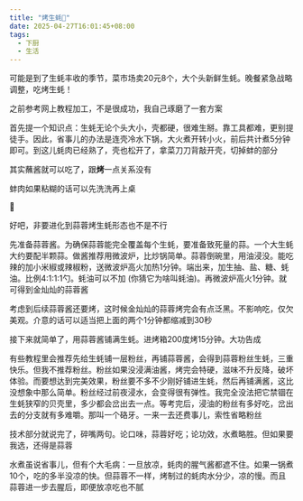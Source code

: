 ```yaml
---
title: "烤生蚝🦪"
date: 2025-04-27T16:01:45+08:00
tags:
  - 下厨
  - 生活
---
```


可能是到了生蚝丰收的季节，菜市场卖20元8个，大个头新鲜生蚝。晚餐紧急战略调整，吃烤生蚝！

之前参考网上教程加工，不是很成功，我自己琢磨了一套方案

首先提一个知识点：生蚝无论个头大小，壳都硬，很难生掰。靠工具都难，更别提徒手。因此，省事儿的办法是连壳冷水下锅，大火煮开转小火，前后共计煮5分钟即可。到这儿蚝肉已经熟了，壳也松开了，拿菜刀刀背敲开壳，切掉蚌的部分

其实蘸酱就可以吃了，跟**烤**一点关系没有

蚌肉如果粘糊的话可以先洗洗再上桌

🤡

好吧，非要进化到蒜蓉烤生蚝形态也不是不行

先准备蒜蓉酱。为确保蒜蓉能完全覆盖每个生蚝，要准备致死量的蒜。一个大生蚝大约要配半颗蒜。做酱推荐用微波炉，比炒锅简单。蒜蓉倒碗里，用油浸没。能吃辣的加小米椒或辣椒粉，送微波炉高火加热1分钟。端出来，加生抽、盐、糖、蚝油。比例4:1:1:1勺。蚝油可以不加 (你猜它为啥叫蚝油)。再微波炉高火1分钟。就可得到金灿灿的蒜蓉酱

考虑到后续蒜蓉酱还要烤，这时候金灿灿的蒜蓉烤完会有点泛黑。不影响吃，仅欠美观。介意的话可以适当把上面的两个1分钟都缩减到30秒

接下来就简单了，用蒜蓉酱铺满生蚝。进烤箱200度烤15分钟。大功告成

有些教程里会推荐先给生蚝铺一层粉丝，再铺蒜蓉酱，会得到蒜蓉粉丝生蚝，三重快乐。但我不推荐粉丝。粉丝如果没浸满油酱，烤完会特硬，滋味不升反降，破坏体验。而要想达到完美效果，粉丝要不多不少刚好铺进生蚝，然后再铺满酱，这比没想象中那么简单。粉丝经过前夜浸水，会变得很有弹性。我完全没法把它禁锢在生蚝狭窄的贝壳里，多少都会岔出去一点。等考完后，浸油的粉丝有多好吃，岔出去的分支就有多难嚼。那叫一个硌牙。一来一去还费事儿，索性省略粉丝

技术部分就说完了，碎嘴两句。论口味，蒜蓉好吃；论功效，水煮略胜。但如果要我选，还得是蒜蓉

水煮虽说省事儿，但有个大毛病：一旦放凉，蚝肉的腥气酱都遮不住。如果一锅煮10个，吃的多半没凉的快。但蒜蓉不一样，烤制过的蚝肉水分少，凉的慢。而且蒜蓉进一步去腥后，即便放凉吃也不腻
